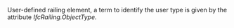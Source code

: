 User-defined railing element, a term to identify the user type is given by the attribute _IfcRailing.ObjectType._